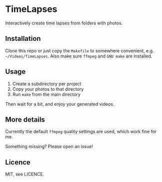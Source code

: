 # TimeLapses

Interactively create time lapses from folders with photos.


## Installation

Clone this repo or just copy the `Makefile` to somewhere convenient, e.g.
`~/Videos/TimeLapses`. Also make sure `ffmpeg` and `GNU make` are installed.

## Usage

1. Create a subdirectory per project
1. Copy your photos to that directory
1. Run `make` from the main directory

Then wait for a bit, and enjoy your generated videos.

## More details

Currently the default `ffmpeg` quality settings are used, which work fine for me.

Something missing? Please open an issue!

## Licence

MIT, see LICENCE.

